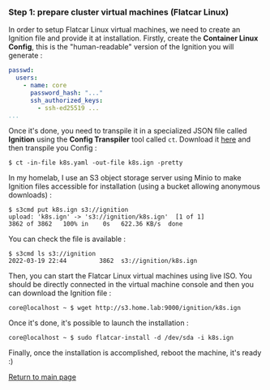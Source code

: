 ### Step 1: prepare cluster virtual machines (Flatcar Linux)

In order to setup Flatcar Linux virtual machines, we need to create an Ignition file and provide it at installation. Firstly, create the **Container Linux Config**, this is the "human-readable" version of the Ignition you will generate :

```YAML
passwd:
  users:
    - name: core
      password_hash: "..."
      ssh_authorized_keys:
        - ssh-ed25519 ...
...
```

Once it's done, you need to transpile it in a specialized JSON file called **Ignition** using the **Config Transpiler** tool called `ct`. Download it [here](https://github.com/flatcar-linux/container-linux-config-transpiler/releases) and then transpile you Config :

```shell
$ ct -in-file k8s.yaml -out-file k8s.ign -pretty
```

In my homelab, I use an S3 object storage server using Minio to make Ignition files accessible for installation (using a bucket allowing anonymous downloads) :

```shell
$ s3cmd put k8s.ign s3://ignition
upload: 'k8s.ign' -> 's3://ignition/k8s.ign'  [1 of 1]
3862 of 3862   100% in    0s   622.36 KB/s  done
```

You can check the file is available :

```shell
$ s3cmd ls s3://ignition
2022-03-19 22:44         3862  s3://ignition/k8s.ign
```

Then, you can start the Flatcar Linux virtual machines using live ISO. You should be directly connected in the virtual machine console and then you can download the Ignition file :

```shell
core@localhost ~ $ wget http://s3.home.lab:9000/ignition/k8s.ign
```

Once it's done, it's possible to launch the installation :

```shell
core@localhost ~ $ sudo flatcar-install -d /dev/sda -i k8s.ign
```

Finally, once the installation is accomplished, reboot the machine, it's ready :)

[Return to main page](../../README.md)
